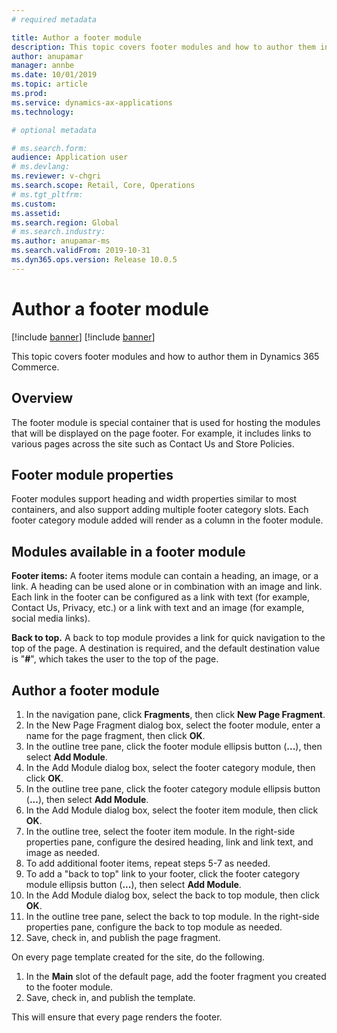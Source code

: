 ```yaml
---
# required metadata

title: Author a footer module 
description: This topic covers footer modules and how to author them in Dynamics 365 Commerce.
author: anupamar
manager: annbe
ms.date: 10/01/2019
ms.topic: article
ms.prod: 
ms.service: dynamics-ax-applications
ms.technology: 

# optional metadata

# ms.search.form: 
audience: Application user
# ms.devlang: 
ms.reviewer: v-chgri
ms.search.scope: Retail, Core, Operations
# ms.tgt_pltfrm: 
ms.custom: 
ms.assetid: 
ms.search.region: Global
# ms.search.industry: 
ms.author: anupamar-ms
ms.search.validFrom: 2019-10-31
ms.dyn365.ops.version: Release 10.0.5
---
```


# Author a footer module 

[!include [banner](../../includes/preview-banner.md)]
[!include [banner](../../includes/banner.md)]

This topic covers footer modules and how to author them in Dynamics 365 Commerce.

## Overview

The footer module is special container that is used for hosting the modules that will be displayed on the page footer. For example, it includes links to various pages across the site such as Contact Us and Store Policies.

## Footer module properties 

Footer modules support heading and width properties similar to most containers, and also support adding multiple footer category slots. Each footer category module added will render as a column in the footer module.

## Modules available in a footer module

**Footer items:** A footer items module can contain a heading, an image, or a link. A heading can be used alone or in combination with an image and link. Each link in the footer can be configured as a link with text (for example, Contact Us, Privacy, etc.) or a link with text and an image (for example, social media links).

**Back to top.** A back to top module provides a link for quick navigation to the top of the page. A destination is required, and the default destination value is "**#**", which takes the user to the top of the page. 

## Author a footer module

1. In the navigation pane, click **Fragments**, then click **New Page Fragment**.
1. In the New Page Fragment dialog box, select the footer module, enter a name for the page fragment, then click **OK**.
1. In the outline tree pane, click the footer module ellipsis button (**...**), then select **Add Module**.
1. In the Add Module dialog box, select the footer category module, then click **OK**.
1. In the outline tree pane, click the footer category module ellipsis button (**...**), then select **Add Module**.
1. In the Add Module dialog box, select the footer item module, then click **OK**.
1. In the outline tree, select the footer item module. In the right-side properties pane, configure the desired heading, link and link text, and image as needed.
1. To add additional footer items, repeat steps 5-7 as needed.
1. To add a "back to top" link to your footer, click the footer category module ellipsis button (**...**), then select **Add Module**.
1. In the Add Module dialog box, select the back to top module, then click **OK**.
1. In the outline tree pane, select the back to top module. In the right-side properties pane, configure the back to top module as needed.
1. Save, check in, and publish the page fragment.

On every page template created for the site, do the following.

1. In the **Main** slot of the default page, add the footer fragment you created to the footer module. 
1. Save, check in, and publish the template.

This will ensure that every page renders the footer.
